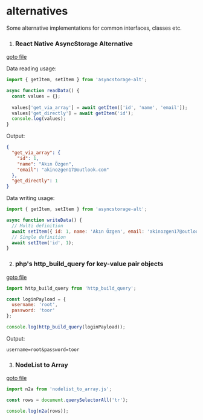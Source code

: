 # alternatives
Some alternative implementations for common interfaces, classes etc.

1. ### React Native AsyncStorage Alternative

[goto file](https://github.com/akinozgen/alternatives/blob/master/asyncstorage-alt.js)

Data reading usage:
```javascript
import { getItem, setItem } from 'asyncstorage-alt';

async function readData() {
  const values = {};
  
  values['get_via_array'] = await getItem(['id', 'name', 'email']);
  values['get_directly'] = await getItem('id');
  console.log(values);
}

```
Output:

```json
{
  "get_via_array": {
    "id": 1,
    "name": "Akın Özgen",
    "email": "akinozgen17@outlook.com"
  },
  "get_directly": 1
}
```

Data writing usage:
```javascript
import { getItem, setItem } from 'asyncstorage-alt';

async function writeData() {
  // Multi definition
  await setItem({ id: 1, name: 'Akın Özgen', email: 'akinozgen17@outlook.com' });
  // Single definition
  await setItem('id', 1);
}
```

2. ### php's http_build_query for key-value pair objects

[goto file](https://github.com/akinozgen/alternatives/blob/master/http_build_query.js)

```javascript
import http_build_query from 'http_build_query';

const loginPayload = {
  username: 'root',
  password: 'toor'
};

console.log(http_build_query(loginPayload));
```
Output:

```raw
username=root&password=toor
```

3. ### NodeList to Array

[goto file](https://github.com/akinozgen/alternatives/blob/master/nodelist_to_array.js)

```javascript
import n2a from 'nodelist_to_array.js';

const rows = document.querySelectorAll('tr');

console.log(n2a(rows));
```
